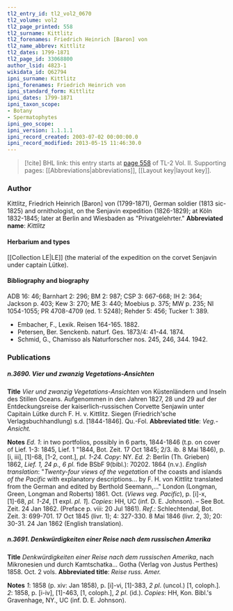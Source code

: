 ```yaml
---
tl2_entry_id: tl2_vol2_0670
tl2_volume: vol2
tl2_page_printed: 558
tl2_surname: Kittlitz
tl2_forenames: Friedrich Heinrich [Baron] von
tl2_name_abbrev: Kittlitz
tl2_dates: 1799-1871
tl2_page_id: 33068800
author_lsid: 4823-1
wikidata_id: Q62794
ipni_surname: Kittlitz
ipni_forenames: Friedrich Heinrich von
ipni_standard_form: Kittlitz
ipni_dates: 1799-1871
ipni_taxon_scope: 
- Botany
- Spermatophytes
ipni_geo_scope: 
ipni_version: 1.1.1.1
ipni_record_created: 2003-07-02 00:00:00.0
ipni_record_modified: 2013-05-15 11:46:30.0
---
```



> [!cite] BHL link: this entry starts at [page 558](https://www.biodiversitylibrary.org/page/33068800) of TL-2 Vol. II.
> Supporting pages: [[Abbreviations|abbreviations]], [[Layout key|layout key]].

### Author

Kittlitz, Friedrich Heinrich \[Baron\] von (1799-1871), German soldier (1813 sic-1825) and ornithologist, on the Senjavin expedition (1826-1829); at Köln 1832-1845; later at Berlin and Wiesbaden as "Privatgelehrter." 
**Abbreviated name**: *Kittlitz*

#### Herbarium and types

[[Collection LE|LE]] (the material of the expedition on the corvet Senjavin under captain Lütke).

#### Bibliography and biography

ADB 16: 46; Barnhart 2: 296; BM 2: 987; CSP 3: 667-668; IH 2: 364; Jackson p. 403; Kew 3: 270; ME 3: 440; Moebius p. 375; MW p. 235; NI 1054-1055; PR 4708-4709 (ed. 1: 5248); Rehder 5: 456; Tucker 1: 389.
- Embacher, F., Lexik. Reisen 164-165. 1882.
- Petersen, Ber. Senckenb. naturf. Ges. 1873/4: 41-44. 1874.
- Schmid, G., Chamisso als Naturforscher nos. 245, 246, 344. 1942.

### Publications

##### n.3690. Vier und zwanzig Vegetations-Ansichten

**Title**
*Vier und zwanzig Vegetations-Ansichten* von Küstenländern und Inseln des Stillen Oceans. Aufgenommen in den Jahren 1827, 28 und 29 auf der Entdeckungsreise der kaiserlich-russischen Corvette Senjawin unter Capitain Lütke durch F. H. v. Kittlitz. Siegen (Friedrich'sche Verlagsbuchhandlung) s.d. \[1844-1846\]. Qu.-Fol.
**Abbreviated title**: *Veg.-Ansicht.*

**Notes**
*Ed. 1*: in two portfolios, possibly in 6 parts, 1844-1846 (t.p. on cover of Lief. 1-3: 1845, Lief. 1 "1844, Bot. Zeit. 17 Oct 1845; 2/3. ib. 8 Mai 1846), p. \[i, iii\], \[1\]-68, \[1-2, cont.\], *pl. 1-24.*
*Copy*: NY.
*Ed. 2*: Berlin (Th. Grieben) 1862, *Lief. 1, 24 p., 6 pl.* fide BSbF 9(bibl.): 70202. 1864 (n.v.).
*English translation*: "*Twenty-four views of the vegetation* of the coasts and islands *of the Pacific* with explanatory descriptions... by F. H. von Kittlitz translated from the German and edited by Berthold Seemann,..." London (Longman, Green, Longman and Roberts) 1861. Oct. (*Views veg. Pacific*), p. \[i\]-x, \[1\]-68, *pl. 1-24*, \[1 expl. *pl. 1*\]. *Copies*: HH, UC (inf. D. E. Johnson). – See Bot. Zeit. 24 Jan 1862. (Preface p. viii: 20 Jul 1861).
*Ref*.: Schlechtendal, Bot. Zeit. 3: 699-701. 17 Oct 1845 (livr. 1); 4: 327-330. 8 Mai 1846 (livr. 2, 3); 20: 30-31. 24 Jan 1862 (English translation).

##### n.3691. Denkwürdigkeiten einer Reise nach dem russischen Amerika

**Title**
*Denkwürdigkeiten einer Reise nach dem russischen Amerika*, nach Mikronesien und durch Kamtschatka... Gotha (Verlag von Justus Perthes) 1858. Oct. 2 vols.
**Abbreviated title**: *Reise russ. Amer.*

**Notes**
*1*: 1858 (p. xiv: Jan 1858), p. \[i\]-vi, \[1\]-383, *2 pl*. (uncol.) \[1, coloph.\].
*2*: 1858, p. \[i-iv\], \[1\]-463, \[1, coloph.\], *2 pl*. (id.).
*Copies*: HH, Kon. Bibl.'s Gravenhage, NY., UC (inf. D. E. Johnson).

